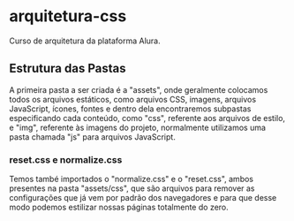 # arquitetura-css
Curso de arquitetura da plataforma Alura.

## Estrutura das Pastas

A primeira pasta a ser criada é a "assets", onde geralmente colocamos todos os arquivos estáticos, como arquivos CSS, imagens, arquivos JavaScript, ícones, fontes e dentro dela encontraremos subpastas especificando cada conteúdo, como "css", referente aos arquivos de estilo, e "img", referente às imagens do projeto, normalmente utilizamos uma pasta chamada "js" para arquivos JavaScript.

### reset.css e normalize.css
Temos també importados o "normalize.css" e o "reset.css", ambos presentes na pasta "assets/css", que são arquivos para remover as configurações que já vem por padrão dos navegadores e para que desse modo podemos estilizar nossas páginas totalmente do zero.

